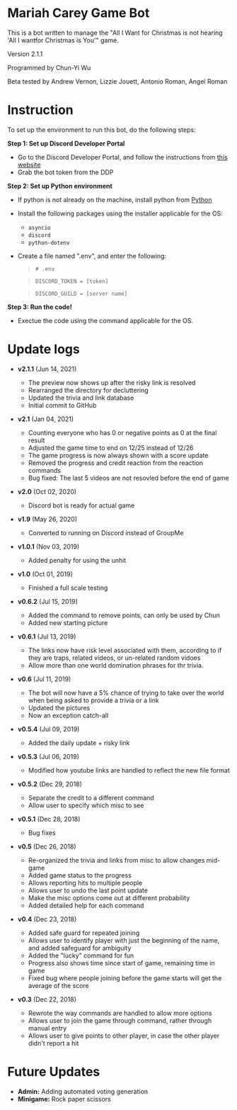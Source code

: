 # Mariah Carey Game Bot

This is a bot written to manage the "All I Want for Christmas is not hearing
'All I wantfor Christmas is You'" game. 

Version 2.1.1

Programmed by Chun-Yi Wu

Beta tested by Andrew Vernon, Lizzie Jouett, Antonio Roman, Angel Roman

# Instruction 
To set up the environment to run this bot, do the following steps:

**Step 1: Set up Discord Developer Portal**

- Go to the Discord Developer Portal, and follow the instructions from 
    [this website](https://www.freecodecamp.org/news/create-a-discord-bot-with-python/)
- Grab the bot token from the DDP


**Step 2: Set up Python environment**
- If python is not already on the machine, install python from 
    [Python](https://www.python.org/downloads/)
    
- Install the following packages using the installer applicable for the OS:

    * `asyncio`
    * `discord`
    * `python-dotenv`
    
- Create a file named ".env", and enter the following:

    >`# .env`
    
    >`DISCORD_TOKEN = [token]` 
    
    >`DISCORD_GUILD = [server name]`

**Step 3: Run the code!**
- Exectue the code using the command applicable for the OS.

# Update logs 
* **v2.1.1** (Jun 14, 2021)
    * The preview now shows up after the risky link is resolved
    * Rearranged the directory for decluttering
    * Updated the trivia and link database
    * Initial commit to GitHub
    
* **v2.1** (Jan 04, 2021)
    * Counting everyone who has 0 or negative points as 0 at the final result
    * Adjusted the game time to end on 12/25 instead of 12/26
    * The game progress is now always shown with a score update
    * Removed the progress and credit reaction from the reaction commands
    * Bug fixed: The last 5 videos are not resovled before the end of game
        
* **v2.0** (Oct 02, 2020)
    * Discord bot is ready for actual game
    
* **v1.9** (May 26, 2020)
    * Converted to running on Discord instead of GroupMe

* **v1.0.1** (Nov 03, 2019)
    * Added penalty for using the unhit
    
* **v1.0** (Oct 01, 2019)
    * Finished a full scale testing
    
* **v0.6.2** (Jul 15, 2019)
    * Added the command to remove points, can only be used by Chun
    * Added new starting picture
    
* **v0.6.1** (Jul 13, 2019)
    * The links now have risk level associated with them, according to if they are traps, related videos, or un-related random vidoes
    * Allow more than one world domination phrases for thr trivia.
    
* **v0.6** (Jul 11, 2019)
    * The bot will now have a 5% chance of trying to take over the world when being asked to provide a trivia or a link
    * Updated the pictures 
    * Now an exception catch-all 

* **v0.5.4** (Jul 09, 2019)
    * Added the daily update + risky link

* **v0.5.3** (Jul 06, 2019)
    * Modified how youtube links are handled to reflect the new file format

* **v0.5.2** (Dec 29, 2018)
    * Separate the credit to a different command
    * Allow user to specify which misc to see

* **v0.5.1** (Dec 28, 2018)
    * Bug fixes

* **v0.5** (Dec 26, 2018)
    * Re-organized the trivia and links from misc to allow changes mid-game
    * Added game status to the progress
    * Allows reporting hits to multiple people
    * Allows user to undo the last point update
    * Make the misc options come out at different probability
    * Added detailed help for each command

* **v0.4** (Dec 23, 2018)
    * Added safe guard for repeated joining
    * Allows user to identify player with just the beginning of the name, and added safeguard for ambiguity
    * Added the "lucky" command for fun
    * Progress also shows time since start of game, remaining time in game
    * Fixed bug where people joining before the game starts will get the average of the score

* **v0.3** (Dec 22, 2018)
    * Rewrote the way commands are handled to allow more options
    * Allows user to join the game through command, rather through manual entry
    * Allows user to give points to other player, in case the other player didn't report a hit

# Future Updates 
* **Admin:** Adding automated voting generation
* **Minigame:** Rock paper scissors
    
